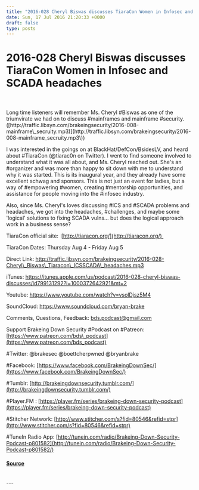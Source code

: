 ```yaml
---
title: "2016-028 Cheryl Biswas discusses TiaraCon Women in Infosec and SCADA headaches"
date: Sun, 17 Jul 2016 21:20:33 +0000
draft: false
type: posts
---
```

# 2016-028 Cheryl Biswas discusses TiaraCon Women in Infosec and SCADA headaches

<br/>

<br/>
Long time listeners will remember Ms. Cheryl #Biswas as one of the triumvirate we had on to discuss #mainframes and mainframe #security. ([http://traffic.libsyn.com/brakeingsecurity/2016-008-mainframe\_secruity.mp3)](http://traffic.libsyn.com/brakeingsecurity/2016-008-mainframe_secruity.mp3\))

I was interested in the goings on at BlackHat/DefCon/BsidesLV, and heard about #TiaraCon (@tiarac0n on Twitter). I went to find someone involved to understand what it was all about, and Ms. Cheryl reached out. She's an #organizer and was more than happy to sit down with me to understand why it was started. This is its inaugural year, and they already have some excellent schwag and sponsors. This is not just an event for ladies, but a way of #empowering #women, creating #mentorship opportunities, and assistance for people moving into the #infosec industry.

Also, since Ms. Cheryl's loves discussing #ICS and #SCADA problems and headaches, we got into the headaches, #challenges, and maybe some 'logical' solutions to fixing SCADA vulns... but does the logical approach work in a business sense?

TiaraCon official site:  [http://tiaracon.org/](http://tiaracon.org/) 

TiaraCon Dates: Thursday Aug 4 - Friday Aug 5

Direct Link: http://traffic.libsyn.com/brakeingsecurity/2016-028-Cheryl\_Biswas\_Tiaracon\_ICSSCADA\_headaches.mp3

iTunes: https://itunes.apple.com/us/podcast/2016-028-cheryl-biswas-discusses/id799131292?i=1000372642921&mt=2

Youtube: https://www.youtube.com/watch?v=vsolDjsz5M4

SoundCloud: https://www.soundcloud.com/bryan-brake

Comments, Questions, Feedback: [bds.podcast@gmail.com](mailto:bds.podcast@gmail.com)

Support Brakeing Down Security #Podcast on #Patreon: [https://www.patreon.com/bds\_podcast](https://www.patreon.com/bds_podcast)

#Twitter: @brakesec @boettcherpwned @bryanbrake

#Facebook: [https://www.facebook.com/BrakeingDownSec/](https://www.facebook.com/BrakeingDownSec/)

#Tumblr: [http://brakeingdownsecurity.tumblr.com/](http://brakeingdownsecurity.tumblr.com/)

#Player.FM : [https://player.fm/series/brakeing-down-security-podcast](https://player.fm/series/brakeing-down-security-podcast)

#Stitcher Network: [http://www.stitcher.com/s?fid=80546&refid=stpr](http://www.stitcher.com/s?fid=80546&refid=stpr)

#TuneIn Radio App: [http://tunein.com/radio/Brakeing-Down-Security-Podcast-p801582](http://tunein.com/radio/Brakeing-Down-Security-Podcast-p801582/)

#### [Source](http://brakeingsecurity.com/2016-028)

<br/>
---
